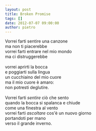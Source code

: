 ```yaml
---
layout: post
title: Broken Promise
tags: []
date: 2012-07-07 09:00:00
author: pietro
---
```

Vorrei farti sentire una canzone<br/>ma non ti piacerebbe<br/>vorrei farti entrare nel mio mondo<br/>ma ci distruggerebbe<br/><br/>vorrei aprirti la bocca<br/>e poggiarti sulla lingua<br/>un cucchiaino del mio cuore<br/>ma il mio cuore è amaro:<br/>non potresti deglutire.<br/><br/>Vorrei farti <i>sentire </i>ciò che sento<br/>quando la bocca si spalanca e chiude<br/>come una finestra al vento<br/>vorrei farti <i>ascoltare</i>&nbsp;cos'è un nuovo giorno<br/>portandoti per mano<br/>verso il grande inverno.
